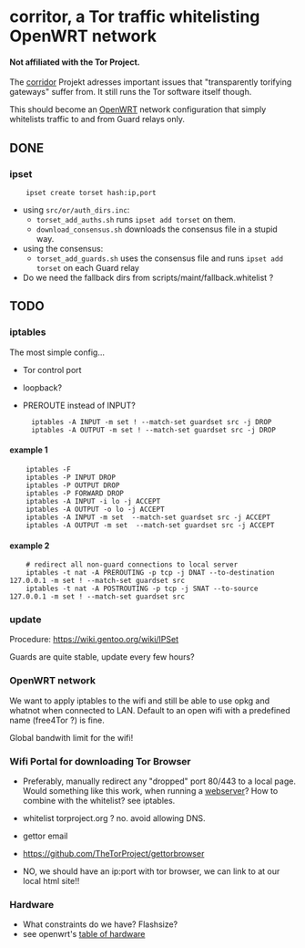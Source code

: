 # corritor, a Tor traffic whitelisting OpenWRT network

#### Not affiliated with the Tor Project.

The [corridor](https://github.com/rustybird/corridor) Projekt adresses
important issues that "transparently torifying gateways" suffer from. It
still runs the Tor software itself though.

This should become an [OpenWRT](https://openwrt.org/) network configuration
that simply whitelists traffic to and from Guard relays only.

## DONE
### ipset

		ipset create torset hash:ip,port

* using `src/or/auth_dirs.inc`:
  * `torset_add_auths.sh` runs `ipset add torset` on them.
  * `download_consensus.sh` downloads the consensus file in a stupid way.
* using the consensus:
  * `torset_add_guards.sh` uses the consensus file and runs `ipset add torset`
on each Guard relay
* Do we need the fallback dirs from scripts/maint/fallback.whitelist ?

## TODO
### iptables
The most simple config...
* Tor control port
* loopback?
* PREROUTE instead of INPUT?

		iptables -A INPUT -m set ! --match-set guardset src -j DROP
		iptables -A OUTPUT -m set ! --match-set guardset src -j DROP

#### example 1

		iptables -F
		iptables -P INPUT DROP
		iptables -P OUTPUT DROP
		iptables -P FORWARD DROP
		iptables -A INPUT -i lo -j ACCEPT
		iptables -A OUTPUT -o lo -j ACCEPT
		iptables -A INPUT -m set  --match-set guardset src -j ACCEPT
		iptables -A OUTPUT -m set  --match-set guardset src -j ACCEPT

#### example 2

		# redirect all non-guard connections to local server
		iptables -t nat -A PREROUTING -p tcp -j DNAT --to-destination 127.0.0.1 -m set ! --match-set guardset src
		iptables -t nat -A POSTROUTING -p tcp -j SNAT --to-source 127.0.0.1 -m set ! --match-set guardset src


### update
Procedure: https://wiki.gentoo.org/wiki/IPSet

Guards are quite stable, update every few hours?

### OpenWRT network
We want to apply iptables to the wifi and still be able to use opkg and
whatnot when connected to LAN. Default to an open wifi with a predefined
name (free4Tor ?) is fine.

Global bandwith limit for the wifi!

### Wifi Portal for downloading Tor Browser
* Preferably, manually redirect any "dropped" port 80/443 to a local page.
Would something like this work, when running a [webserver](https://openwrt.org/docs/guide-user/services/webserver/http.uhttpd)?
How to combine with the whitelist? see iptables.

* whitelist torproject.org ? no. avoid allowing DNS.
* gettor email
* https://github.com/TheTorProject/gettorbrowser
* NO, we should have an ip:port with tor browser, we can link to at our local html site!!

### Hardware
* What constraints do we have? Flashsize?
* see openwrt's [table of hardware](https://openwrt.org/toh/views/toh_available_864)
